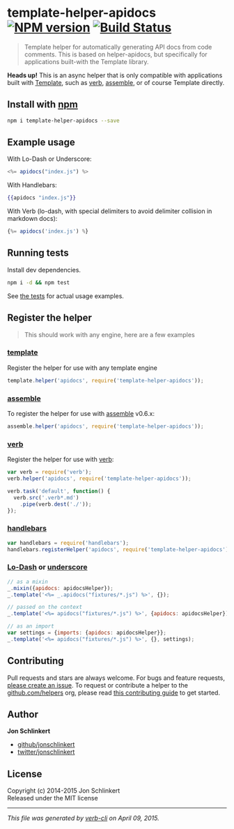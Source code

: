 # template-helper-apidocs [![NPM version](https://badge.fury.io/js/template-helper-apidocs.svg)](http://badge.fury.io/js/template-helper-apidocs)  [![Build Status](https://travis-ci.org/jonschlinkert/template-helper-apidocs.svg)](https://travis-ci.org/jonschlinkert/template-helper-apidocs) 

> Template helper for automatically generating API docs from code comments. This is based on helper-apidocs, but specifically for applications built-with the Template library.

**Heads up!** This is an async helper that is only compatible with applications built with [Template][template], such as [verb], [assemble], or of course Template directly.

## Install with [npm](npmjs.org)

```bash
npm i template-helper-apidocs --save
```


## Example usage

With Lo-Dash or Underscore:

```js
<%= apidocs("index.js") %>
```

With Handlebars:

```handlebars
{{apidocs "index.js"}}
```

With Verb (lo-dash, with special delimiters to avoid delimiter collision in markdown docs):

```js
{%= apidocs('index.js') %}
```


## Running tests
Install dev dependencies.

```bash
npm i -d && npm test
```

See [the tests](./test.js) for actual usage examples.


## Register the helper

> This should work with any engine, here are a few examples

### [template]

Register the helper for use with any template engine

```js
template.helper('apidocs', require('template-helper-apidocs'));
```

### [assemble]

To register the helper for use with [assemble] v0.6.x:

```js
assemble.helper('apidocs', require('template-helper-apidocs'));
```

### [verb]

Register the helper for use with [verb]:

```js
var verb = require('verb');
verb.helper('apidocs', require('template-helper-apidocs'));

verb.task('default', function() {
  verb.src('.verb*.md')
    .pipe(verb.dest('./'));
});
```

### [handlebars]

```js
var handlebars = require('handlebars');
handlebars.registerHelper('apidocs', require('template-helper-apidocs'));
```

### [Lo-Dash] or [underscore]

```js
// as a mixin
_.mixin({apidocs: apidocsHelper});
_.template('<%= _.apidocs("fixtures/*.js") %>', {});

// passed on the context
_.template('<%= apidocs("fixtures/*.js") %>', {apidocs: apidocsHelper});

// as an import
var settings = {imports: {apidocs: apidocsHelper}};
_.template('<%= apidocs("fixtures/*.js") %>', {}, settings);
```

## Contributing
Pull requests and stars are always welcome. For bugs and feature requests, [please create an issue](https://github.com/jonschlinkert/template-helper-apidocs/issues). To request or contribute a helper to the [github.com/helpers][helpers] org, please read [this contributing guide][guide] to get started.

## Author

**Jon Schlinkert**
 
+ [github/jonschlinkert](https://github.com/jonschlinkert)
+ [twitter/jonschlinkert](http://twitter.com/jonschlinkert) 

## License
Copyright (c) 2014-2015 Jon Schlinkert  
Released under the MIT license

***

_This file was generated by [verb-cli](https://github.com/assemble/verb-cli) on April 09, 2015._

[assemble]: https://github.com/assemble/assemble
[generator-verb]: https://github.com/assemble/generator-verb
[handlebars-helpers]: https://github.com/assemble/handlebars-helpers/
[handlebars]: https://github.com/wycats/handlebars.js/
[helpers]: https://github.com/helpers
[Lo-Dash]: https://lodash.com/
[template]: https://github.com/jonschlinkert/template
[underscore]: https://github.com/jashkenas/underscore
[verb]: https://github.com/assemble/verb
[guide]: https://github.com/helpers/requests